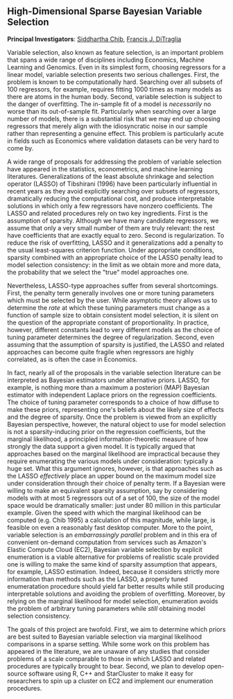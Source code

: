 High-Dimensional Sparse Bayesian Variable Selection
---------------------------------------------------
**Principal Investigators**: [Siddhartha Chib](http://apps.olin.wustl.edu/faculty/chib/), [Francis J. DiTraglia](http://www.ditraglia.com)

Variable selection, also known as feature selection, is an important problem that spans a wide range of disciplines including Economics, Machine Learning and Genomics.
Even in its simplest form, choosing regressors for a linear model, variable selection presents two serious challenges.
First, the problem is known to be computationally hard.
Searching over all subsets of 100 regressors, for example, requires fitting 1000 times as many models as there are atoms in the human body.
Second, variable selection is subject to the danger of overfitting.
The in-sample fit of a model is *necessarily* no worse than its out-of-sample fit.
Particularly when searching over a large number of models, there is a substantial risk that we may end up choosing regressors that merely align with the idiosyncratic noise in our sample rather than representing a genuine effect.
This problem is particularly acute in fields such as Economics where validation datasets can be very hard to come by.

A wide range of proposals for addressing the problem of variable selection have appeared in the statistics, econometrics, and machine learning literatures.
Generalizations of the least absolute shrinkage and selection operator (LASSO) of Tibshirani (1996) have been particularly influential in recent years as they avoid explicitly searching over subsets of regressors, dramatically reducing the computational cost, and produce interpretable solutions in which only a few regressors have nonzero coefficients.
The LASSO and related procedures rely on two key ingredients.
First is the assumption of sparsity.
Although we have many candidate regressors, we assume that only a very small number of them are truly relevant: the rest have coefficients that are exactly equal to zero.
Second is regularization.
To reduce the risk of overfitting, LASSO and it generalizations add a penalty to the usual least-squares criterion function.
Under appropriate conditions, sparsity combined with an appropriate choice of the LASSO penalty lead to model selection consistency: in the limit as we obtain more and more data, the probability that we select the "true" model approaches one.

Nevertheless, LASSO-type approaches suffer from several shortcomings.
First, the penalty term generally involves one or more tuning parameters which must be selected by the user.
While asymptotic theory allows us to determine the *rate* at which these tuning parameters must change as a function of sample size to obtain consistent model selection, it is silent on the question of the appropriate constant of proportionality.
In practice, however, different constants lead to very different models as the choice of tuning parameter determines the degree of regularization. 
Second, even assuming that the assumption of sparsity is justified, the LASSO and related approaches can become quite fragile when regressors are highly correlated, as is often the case in Economics.

In fact, nearly all of the proposals in the variable selection literature can be interpreted as Bayesian estimators under alternative priors.
LASSO, for example, is nothing more than a maximum a posteriori (MAP) Bayesian estimator with independent Laplace priors on the regression coefficients.
The choice of tuning parameter corresponds to a choice of how diffuse to make these priors, representing one's beliefs about the likely size of effects and the degree of sparsity.
Once the problem is viewed from an explicitly Bayesian perspective, however, the natural object to use for model selection is not a sparsity-inducing prior on the regression coefficients, but the marginal likelihood, a principled information-theoretic measure of how strongly the data support a given model.
It is typically argued that approaches based on the marginal likelihood are impractical because they require enumerating the various models under consideration: typically a huge set.
What this argument ignores, however, is that approaches such as the LASSO *effectively* place an upper bound on the maximum model size under consideration through their choice of penalty term.
If a Bayesian were willing to make an equivalent sparsity assumption, say by considering models with at most 5 regressors out of a set of 100, the size of the model space would be dramatically smaller: just under 80 million in this particular example.
Given the speed with which the marginal likelihood can be computed (e.g. Chib 1995) a calculation of this magnitude, while large, is feasible on even a reasonably fast desktop computer.
More to the point, variable selection is an *embarrassingly parallel* problem and in this era of convenient on-demand computation from services such as Amazon's Elastic Compute Cloud (EC2), Bayesian variable selection by explicit enumeration is a viable alternative for problems of realistic scale provided one is willing to make the same kind of sparsity assumption that appears, for example, LASSO estimation.
Indeed, because it considers strictly more information than methods such as the LASSO, a properly tuned enumeratation procedure should yield far better results while still producing interpretable solutions and avoiding the problem of overfitting.
Moreover, by relying on the marginal likelihood for model selection, enumeration avoids the problem of arbitrary tuning parameters while *still* obtaining model selection consistency.

The goals of this project are twofold.
First, we aim to determine which priors are best suited to Bayesian variable selection via marginal likelihood comparisons in a sparse setting.
While some work on this problem has appeared in the literature, we are unaware of any studies that consider problems of a scale comparable to those in which LASSO and related procedures are typically brought to bear.
Second, we plan to develop open-source software using R, C++ and StarCluster to make it easy for researchers to spin up a cluster on EC2 and implement our enumeration procedures.
